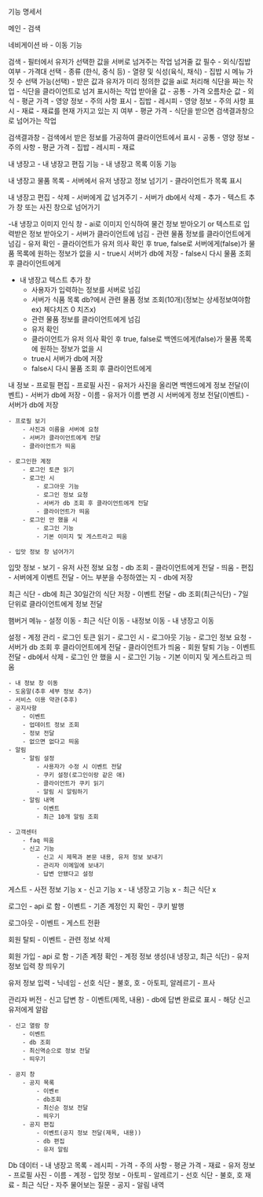 기능 명세서

메인 
	- 검색

네비게이션 바
	- 이동 기능

검색
	- 필터에서 유저가 선택한 값을 서버로 넘겨주는 작업
	넘겨줄 값
		필수
			- 외식/집밥 여부
			- 가격대
		선택
			- 종류 (한식, 중식 등)
			- 열량 및 식성(육식, 채식)
			- 집밥 시 메뉴 가짓 수 선택 가능(선택)
	- 받은 값과 유저가 미리 정의한 값을 ai로 처리해 식단을 짜는 작업
	- 식단을 클라이언트로 넘겨 표시하는 작업
	받아올 값
		- 공통 
			- 가격 오름차순 값
		- 외식
			- 평균 가격
			- 영양 정보
			- 주의 사항 표시
		- 집밥
			- 레시피
			- 영양 정보
			- 주의 사항 표시
			- 재료
				- 재료를 현재 가지고 있는 지 여부
			- 평균 가격
	- 식단을 받으면 검색결과창으로 넘어가는 작업

검색결과창
	- 검색에서 받은 정보를 가공하여 클라이언트에서 표시
		- 공통
			- 영양 정보
			- 주의 사항
			- 평균 가격
		- 집밥
			- 레시피
			- 재료

내 냉장고
	- 내 냉장고 편집 기능
	- 내 냉장고 목록 이동 기능

내 냉장고 물품 목록
	- 서버에서 유저 냉장고 정보 넘기기
	- 클라이언트가 목록 표시

내 냉장고 편집
	- 삭제
		- 서버에게 값 넘겨주기
		- 서버가 db에서 삭제
	- 추가
		- 텍스트 추가 창 또는 사진 창으로 넘어가기

-내 냉장고 이미지 인식 창
	- ai로 이미지 인식하여 물건 정보 받아오기 or 텍스트로 입력받은 정보 받아오기
	- 서버가 클라이언트에 넘김
	- 관련 물품 정보를 클라이언트에게 넘김
	- 유저 확인
	- 클라이언트가 유저 의사 확인 후 true, false로 서버에게(false)가 물품 목록에 원하는 정보가 없을 시
	- true시 서버가 db에 저장
	- false시 다시 물품 조회 후 클라이언트에게
		
- 내 냉장고 텍스트 추가 창
	- 사용자가 입력하는 정보를 서버로 넘김
	- 서버가 식품 목록 db?에서 관련 물품 정보 조회(10개)(정보는 상세정보여야함 ex) 체다치즈 0 치즈x)
	- 관련 물품 정보를 클라이언트에게 넘김
	- 유저 확인
	- 클라이언트가 유저 의사 확인 후 true, false로 백엔드에게(false)가 물품 목록에 원하는 정보가 없을 시
	- true시 서버가 db에 저장
	- false시 다시 물품 조회 후 클라이언트에게

내 정보
	- 프로필 편집
		- 프로필 사진
			- 유저가 사진을 올리면 백엔드에게 정보 전달(이벤트)
			- 서버가 db에 저장
		- 이름
			- 유저가 이름 변경 시 서버에게 정보 전달(이벤트)
			- 서버가 db에 저장

	- 프로필 보기
		- 사진과 이름을 서버에 요청
		- 서버가 클라이언트에게 전달
		- 클라이언트가 띄움

	- 로그인한 계정
		- 로그인 토큰 읽기
		- 로그인 시
			- 로그아웃 기능
			- 로그인 정보 요청
			- 서버가 db 조회 후 클라이언트에게 전달
			- 클라이언트가 띄움
		- 로그인 안 했을 시
			- 로그인 기능
			- 기본 이미지 및 게스트라고 띄움

	- 입맛 정보 창 넘어가기

입맛 정보
	- 보기
		- 유저 사전 정보 요청
		- db 조회
		- 클라이언트에게 전달
		- 띄움
	- 편집
		- 서버에게 이벤트 전달
			- 어느 부분을 수정하였는 지
		- db에 저장

최근 식단
	- db에 최근 30일간의 식단 저장
	- 이벤트 전달
	- db 조회(최근식단)
	- 7일 단위로 클라이언트에게 정보 전달

햄버거 메뉴
	- 설정 이동
	- 최근 식단 이동 
	- 내정보 이동
	- 내 냉장고 이동

설정
	- 계정 관리
		- 로그인 토큰 읽기
		- 로그인 시
			- 로그아웃 기능
			- 로그인 정보 요청
			- 서버가 db 조회 후 클라이언트에게 전달
			- 클라이언트가 띄움
			- 회원 탈퇴 기능
				- 이벤트 전달
				- db에서 삭제
		- 로그인 안 했을 시
			- 로그인 기능
			- 기본 이미지 및 게스트라고 띄움

	- 내 정보 창 이동
	- 도움말(추후 세부 정보 추가)
	- 서비스 이용 약관(추후)
	- 공지사항
		- 이벤트
		- 업데이트 정보 조회
		- 정보 전달
		- 없으면 없다고 띄움
	- 알림
		- 알림 설정
			- 사용자가 수정 시 이벤트 전달
			- 쿠키 설정(로그인이랑 같은 애)
			- 클라이언트가 쿠키 읽기
			- 알림 시 알림하기
		- 알림 내역
			- 이벤트
			- 최근 10개 알림 조회

	- 고객센터
		- faq 띄움
		- 신고 기능
			- 신고 시 제목과 본문 내용, 유저 정보 보내기
			- 관리자 이메일에 보내기
			- 답변 안됐다고 설정

게스트
	- 사전 정보 기능 x
	- 신고 기능 x
	- 내 냉장고 기능 x
	- 최근 식단 x

로그인
	- api	로 함
	- 이벤트
	- 기존 계정인 지 확인
	- 쿠키 발행

로그아웃
	- 이벤트
	- 게스트 전환

회원 탈퇴
	- 이벤트
	- 관련 정보 삭제

회원 가입
	- api 로 함
	- 기존 계정 확인
	- 계정 정보 생성(내 냉장고, 최근 식단)
	- 유저 정보 입력 창 띄우기

유저 정보 입력
	- 닉네임
	- 선호 식단
		- 불호, 호
	- 아토피, 알레르기
	- 프사

관리자 버전
	- 신고 답변 창
		- 이벤트(제목, 내용)
		- db에 답변 완료로 표시
		- 해당 신고 유저에게 알람

	- 신고 열람 창
		- 이벤트
		- db 조회
		- 최신역순으로 정보 전달
		- 띄우기

	- 공지 창
		- 공지 목록
			- 이벤ㅌ
			- db조회
			- 최신순 정보 전달
			- 띄우기
		- 공지 편집
			- 이벤트(공지 정보 전달(제목, 내용))
			- db 편집
			- 유저 알림

Db 데이터
	- 내 냉장고 목록
	- 레시피
	- 가격
	- 주의 사항
	- 평균 가격
	- 재료
	- 유저 정보
		- 프로필 사진
		- 이름
		- 계정
		- 입맛 정보
			- 아토피
			- 알레르기
			- 선호 식단
				- 불호, 호 재료
	- 최근 식단
	- 자주 물어보는 질문
	- 공지
	- 알림 내역
